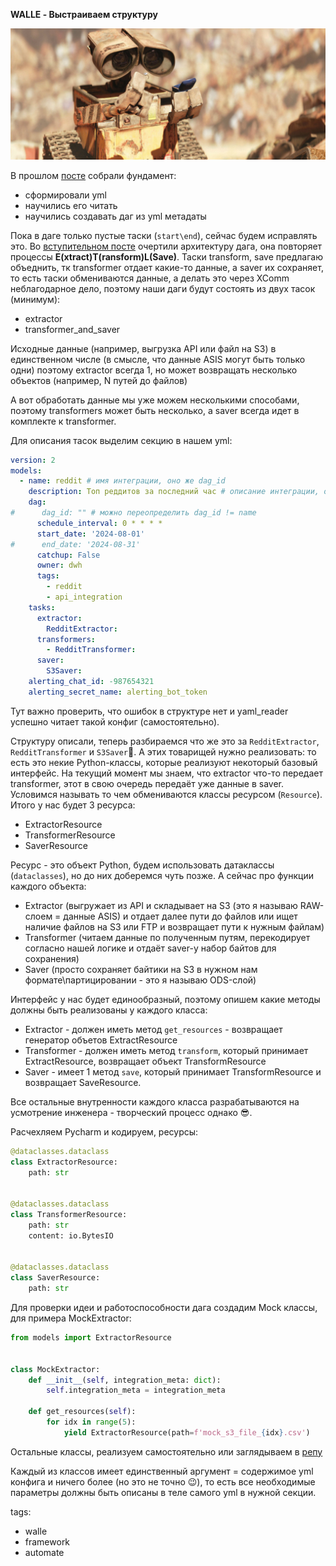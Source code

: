 **WALLE - Выстраиваем структуру**

![walle_3.png](img/walle_3.png)

В прошлом [посте]() собрали фундамент:
- сформировали yml
- научились его читать
- научились создавать даг из yml метадаты

Пока в даге только пустые таски (`start\end`), сейчас будем исправлять это. Во [вступительном посте](https://t.me/double_data/143)
очертили архитектуру дага, она повторяет процессы **E(xtract)T(ransform)L(Save)**.
Таски transform, save предлагаю объеднить, тк transformer отдает какие-то данные, а saver их сохраняет, то есть таски обмениваются данные, а делать это через 
XComm неблагодарное дело, поэтому наши даги будут состоять из двух тасок (минимум):
- extractor
- transformer_and_saver


Исходные данные (например, выгрузка API или файл на S3) в единственном числе (в смысле, что данные ASIS могут быть только одни) поэтому 
extractor всегда 1, но может возвращать несколько объектов (например, N путей до файлов)

А вот обработать данные мы уже можем несколькими способами, поэтому transformers может быть несколько, а saver всегда идет в комплекте к transformer.

Для описания тасок выделим секцию в нашем yml:

```yaml
version: 2
models:
  - name: reddit # имя интеграции, оно же dag_id
    description: Топ реддитов за последний час # описание интеграции, оно же dag_description
    dag:
#      dag_id: "" # можно переопределить dag_id != name
      schedule_interval: 0 * * * *
      start_date: '2024-08-01'
#      end_date: '2024-08-31'
      catchup: False
      owner: dwh
      tags:
        - reddit
        - api_integration
    tasks:
      extractor:
        RedditExtractor:
      transformers:
        - RedditTransformer:
      saver:
        S3Saver:
    alerting_chat_id: -987654321
    alerting_secret_name: alerting_bot_token
```

Тут важно проверить, что ошибок в структуре нет и yaml_reader успешно читает такой конфиг (самостоятельно).

Структуру описали, теперь разбираемся что же это за `RedditExtractor`, `RedditTransformer` и `S3Saver`🤔. А этих товарищей нужно реализовать: то есть 
это некие Python-классы, которые реализуют некоторый базовый интерфейс. На текущий момент мы знаем, что extractor что-то передает transformer, этот
в свою очередь передаёт уже данные в saver. Условимся называть то чем обмениваются классы ресурсом (`Resource`). Итого у нас будет 3 ресурса:
- ExtractorResource
- TransformerResource
- SaverResource

Ресурс - это объект Python, будем использовать датаклассы (`dataclasses`), но до них доберемся чуть позже. А сейчас про функции каждого объекта:
- Extractor (выгружает из API и складывает на S3 (это я называю RAW-слоем = данные ASIS) и отдает далее пути до файлов 
или ищет наличие файлов на S3 или FTP и возвращает пути к нужным файлам)
- Transformer (читаем данные по полученным путям, перекодирует согласно нашей логике и отдаёт saver-у набор байтов для сохранения)
- Saver (просто сохраняет байтики на S3 в нужном нам формате\партицировании - это я называю ODS-слой)

Интерфейс у нас будет единообразный, поэтому опишем какие методы должны быть реализованы у каждого класса:
- Extractor - должен иметь метод `get_resources` - возвращает генератор объетов ExtractResource
- Transformer - должен иметь метод `transform`, который принимает ExtractResource, возвращает объект TransformResource
- Saver - имеет 1 метод `save`, который принимает TransformResource и возвращает SaveResource.

Все остальные внутренности каждого класса разрабатываются на усмотрение инженера - творческий процесс однако 😎.

Расчехляем Pycharm и кодируем, ресурсы:

```python
@dataclasses.dataclass
class ExtractorResource:
    path: str


@dataclasses.dataclass
class TransformerResource:
    path: str
    content: io.BytesIO


@dataclasses.dataclass
class SaverResource:
    path: str
```

Для проверки идеи и работоспособности дага создадим Mock классы, для примера MockExtractor:

```python
from models import ExtractorResource


class MockExtractor:
    def __init__(self, integration_meta: dict):
        self.integration_meta = integration_meta

    def get_resources(self):
        for idx in range(5):
            yield ExtractorResource(path=f'mock_s3_file_{idx}.csv')
```

Остальные классы, реализуем самостоятельно или заглядываем в [репу](https://github.com/urevoleg/tlg-post-artefacts/tree/main/framework_story_v1/src/common)

Каждый из классов имеет единственный аргумент = содержимое yml конфига и ничего более (но это не точно 😉), то есть все необходимые параметры должны быть описаны
в теле самого yml в нужной секции.

tags:
- walle
- framework
- automate
